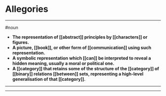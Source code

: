 # Allegories
---
#noun
- **The representation of [[abstract]] principles by [[characters]] or figures.**
- **A picture, [[book]], or other form of [[communication]] using such representation.**
- **A symbolic representation which [[can]] be interpreted to reveal a hidden meaning, usually a moral or political one.**
- **A [[category]] that retains some of the structure of the [[category]] of [[binary]] relations [[between]] sets, representing a high-level generalisation of that [[category]].**
---
---
